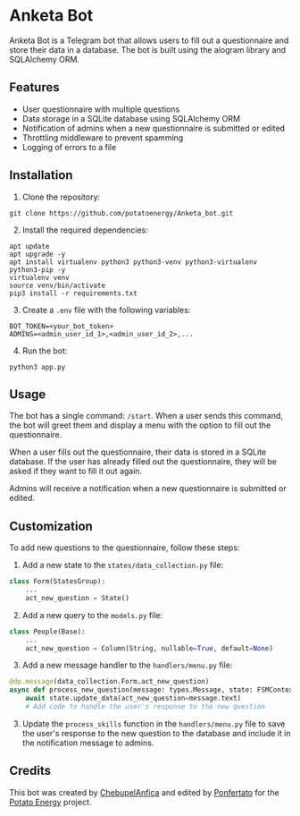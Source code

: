 # Anketa Bot

Anketa Bot is a Telegram bot that allows users to fill out a questionnaire and store their data in a database. The bot is built using the aiogram library and SQLAlchemy ORM.

## Features

- User questionnaire with multiple questions
- Data storage in a SQLite database using SQLAlchemy ORM
- Notification of admins when a new questionnaire is submitted or edited
- Throttling middleware to prevent spamming
- Logging of errors to a file

## Installation

1. Clone the repository:

```
git clone https://github.com/potatoenergy/Anketa_bot.git
```

2. Install the required dependencies:

```
apt update
apt upgrade -y
apt install virtualenv python3 python3-venv python3-virtualenv python3-pip -y
virtualenv venv
source venv/bin/activate
pip3 install -r requirements.txt
```

3. Create a `.env` file with the following variables:

```
BOT_TOKEN=<your_bot_token>
ADMINS=<admin_user_id_1>,<admin_user_id_2>,...
```

4. Run the bot:

```
python3 app.py
```

## Usage

The bot has a single command: `/start`. When a user sends this command, the bot will greet them and display a menu with the option to fill out the questionnaire.

When a user fills out the questionnaire, their data is stored in a SQLite database. If the user has already filled out the questionnaire, they will be asked if they want to fill it out again.

Admins will receive a notification when a new questionnaire is submitted or edited.

## Customization

To add new questions to the questionnaire, follow these steps:

1. Add a new state to the `states/data_collection.py` file:

```python
class Form(StatesGroup):
    ...
    act_new_question = State()
```

2. Add a new query to the `models.py` file:

```python
class People(Base):
    ...
    act_new_question = Column(String, nullable=True, default=None)
```

3. Add a new message handler to the `handlers/menu.py` file:

```python
@dp.message(data_collection.Form.act_new_question)
async def process_new_question(message: types.Message, state: FSMContext):
    await state.update_data(act_new_question=message.text)
    # Add code to handle the user's response to the new question
```

3. Update the `process_skills` function in the `handlers/menu.py` file to save the user's response to the new question to the database and include it in the notification message to admins.

## Credits

This bot was created by [ChebupelAnfica](https://github.com/ChebupelAnfica) and edited by [Ponfertato](https://github.com/ponfertato) for the [Potato Energy](https://github.com/potatoenergy) project.